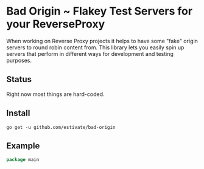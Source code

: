 
# Bad Origin ~ Flakey Test Servers for your ReverseProxy 

When working on Reverse Proxy projects it helps to have some "fake" origin 
servers to round robin content from. This library lets you easily spin up
servers that perform in different ways for development and testing purposes.

## Status

Right now most things are hard-coded.

## Install

`go get -u github.com/estivate/bad-origin`

## Example


```go
package main

```

